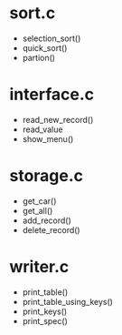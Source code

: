 # sort.c
- selection_sort()
- quick_sort()
- partion()

# interface.c
- read_new_record()
- read_value
- show_menu()

# storage.c
- get_car()
- get_all()
- add_record()
- delete_record()

# writer.c
- print_table()
- print_table_using_keys()
- print_keys()
- print_spec()

